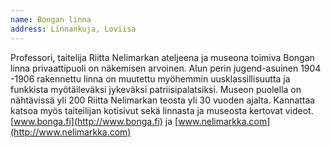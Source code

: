 ```yaml
---
name: Bongan linna
address: Linnankuja, Loviisa
---
```

Professori, taitelija Riitta Nelimarkan ateljeena ja museona toimiva Bongan linna privaattipuoli on näkemisen arvoinen. Alun perin jugend-asuinen 1904 -1906 rakennettu linna on muutettu myöhemmin uusklassillisuutta ja funkkista myötäileväksi jykeväksi patriisipalatsiksi. Museon puolella on nähtävissä yli 200 Riitta Nelimarkan teosta yli 30 vuoden ajalta. Kannattaa katsoa myös taiteilijan kotisivut sekä linnasta ja museosta kertovat videot. [www.bonga.fi](http://www.bonga.fi) ja [www.nelimarkka.com](http://www.nelimarkka.com)